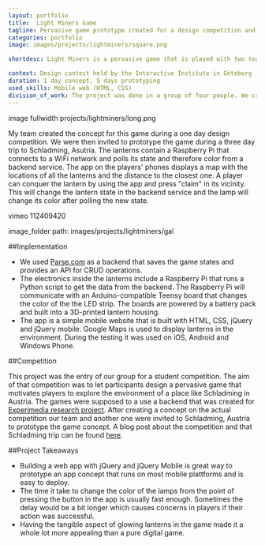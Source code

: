 ```yaml
---
layout: portfolio
title:  Light Miners Game
tagline: Pervasive game prototype created for a design competition and research project
categories: portfolio
image: images/projects/lightminers/square.png

shortdesc: Light Miners is a pervasive game that is played with two teams. Team members use a smartphone app to locate game lanterns in the environment. When a player is close to a lantern, it can be conquered for the team. The lantern will then switch it's color to the team color. At the end of the round the team that had the most time of lanterns shining in their color wins.

context: Design contest held by the Interactive Institute in Göteborg
duration: 1 day concept, 5 days prototyping
used_skills: Mobile web (HTML, CSS)
division_of_work: The project was done in a group of four people. We created the concept toghether during contest day. For the prototyping I implemented the mobile app. The graphics were created by our graphic designer. The two other people worked on the lanterns (case, electronics and software).
---
```


 image fullwidth projects/lightminers/long.png 

My team created the concept for this game during a one day design competition. We were then invited to prototype the game during a three day trip to Schladming, Asutria. The lanterns contain a Raspberry Pi that connects to a WiFi network and polls its state and therefore color from a backend service. The app on the players' phones displays a map with the locations of all the lanterns and the distance to the closest one. A player can conquer the lantern by using the app and press "claim" in its vicinity. This will change the lantern state in the backend service and the lamp will change its color after polling the new state.

 vimeo 112409420 

 image_folder path: images/projects/lightminers/gal 

##Implementation

* We used [Parse.com](http://parse.com) as a backend that saves the game states and provides an API for CRUD operations.
* The electronics inside the lanterns include a Raspberry Pi that runs a Python script to get the data from the backend. The Raspberry Pi will communicate with an Arduino-compatible Teensy board that changes the color of the the LED strip. The boards are powered by a battery pack and built into a 3D-printed lantern housing.
* The app is a simple mobile website that is built with HTML, CSS, jQuery and jQuery mobile. Google Maps is used to display lanterns in the environment. During the testing it was used on iOS, Android and Windows Phone.

##Competition

This project was the entry of our group for a student competition. The aim of that competition was to let participants design a pervasive game that motivates players to explore the environment of a place like Schladming in Austria. The games were supposed to a use a backend that was created for [Experimedia research project](http://www.experimedia.eu). After creating a concept on the actual competition our team and another one were invited to Schladming, Austria to prototype the game concept. A blog post about the competition and that Schladming trip can be found [here](http://www.experimedia.eu/2014/10/08/students-light-up-schladming-with-experimedia-pervasive-games/).

##Project Takeaways
* Building a web app with jQuery and jQuery Mobile is great way to prototype an app concept that runs on most mobile plattforms and is easy to deploy.
* The time it take to change the color of the lamps from the point of pressing the button in the app is usually fast enough. Sometimes the delay would be a bit longer which causes concerns in players if their action was successful.
* Having the tangible aspect of glowing lanterns in the game made it a whole lot more appealing than a pure digital game.

